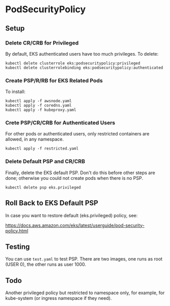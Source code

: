 # PodSecurityPolicy

## Setup

### Delete CR/CRB for Privileged

By default, EKS authenticated users have too much privileges. To delete:

```
kubectl delete clusterrole eks:podsecuritypolicy:privileged
kubectl delete clusterrolebinding eks:podsecuritypolicy:authenticated
```

### Create PSP/R/RB for EKS Related Pods

To install:

```
kubectl apply -f awsnode.yaml
kubectl apply -f coredns.yaml
kubectl apply -f kubeproxy.yaml
```

### Crete PSP/CR/CRB for Authenticated Users

For other pods or authenticated users, only restricted containers are allowed, in any namespace.

```
kubectl apply -f restricted.yaml
```
### Delete Default PSP and CR/CRB

Finally, delete the EKS default PSP. Don't do this before other steps are done; otherwise you could not create pods when there is no PSP.

```
kubectl delete psp eks.privileged
```

## Roll Back to EKS Default PSP

In case you want to restore default (eks.privileged) policy, see:

https://docs.aws.amazon.com/eks/latest/userguide/pod-security-policy.html

## Testing

You can use `test.yaml` to test PSP. There are two images, one runs as root (USER 0), the other runs as user 1000.

## Todo

Another privileged policy but restricted to namespace only, for example, for kube-system (or ingress namespace if they need).
